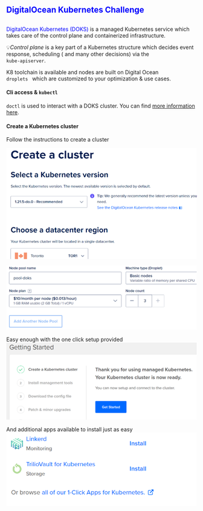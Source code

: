 ## <span style="color:blue">DigitalOcean Kubernetes Challenge</span>

##
<span style="color:blue">DigitalOcean Kubernetes (DOKS) </span> is a managed Kubernetes service which takes care of the control plane and containerized infrastructure. 

:bulb:*Control plane* is a key part of a Kubernetes structure which decides event response, scheduling ( and many other decisions) via the<code> kube-apiserver</code>.

K8 toolchain is available and nodes are built on Digital Ocean <code> droplets </code> which are customized to your optimization & use cases.

#### **Cli access & <code>kubectl</code>**
<code>doctl</code> is used to interact with a DOKS cluster. You can find [more information here](https://github.com/digitalocean/doctl). 

#### Create a Kubernetes cluster

Follow the instructions to create a cluster

![](static/clustercreate1.png?raw=true)

![](static/clustercreate2.png?raw=true)

Easy enough with the one click setup provided
![](static/clustercreate3.png?raw=true)

And additional apps available to install just as easy
![](static/clustercreate4.png?raw=true)



